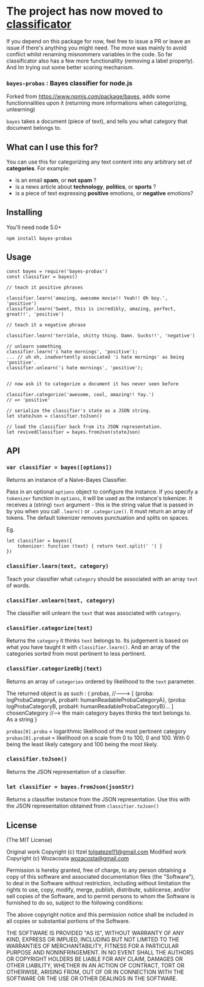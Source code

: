 # The project has now moved to [classificator](https://www.npmjs.com/package/classificator)

If you depend on this package for now, feel free to issue a PR or leave an issue if there's anything you might need.
The move was mainly to avoid conflict whilst renaming misnommers variables in the code.
So far classificator also has a few more functionallity (removing a label properly). And Im trying out some better scoring mechanism.

### `bayes-probas` : Bayes classifier for node.js


Forked from https://www.npmjs.com/package/bayes, adds some functionnalities upon it (returning more informations when categorizing, unlearning)

`bayes` takes a document (piece of text), and tells you what category that document belongs to.

## What can I use this for?

You can use this for categorizing any text content into any arbitrary set of **categories**. For example:

- is an email **spam**, or **not spam** ?
- is a news article about **technology**, **politics**, or **sports** ?
- is a piece of text expressing **positive** emotions, or **negative** emotions?

## Installing

You'll need node 5.0+

```
npm install bayes-probas
```

## Usage

```
const bayes = require('bayes-probas')
const classifier = bayes()

// teach it positive phrases

classifier.learn('amazing, awesome movie!! Yeah!! Oh boy.', 'positive')
classifier.learn('Sweet, this is incredibly, amazing, perfect, great!!', 'positive')

// teach it a negative phrase

classifier.learn('terrible, shitty thing. Damn. Sucks!!', 'negative')

// unlearn something
classifier.learn('i hate mornings', 'positive');
... // uh oh, inadvertently associated 'i hate mornings' as being 'positive'.
classifier.unlearn('i hate mornings', 'positive');


// now ask it to categorize a document it has never seen before

classifier.categorize('awesome, cool, amazing!! Yay.')
// => 'positive'

// serialize the classifier's state as a JSON string.
let stateJson = classifier.toJson()

// load the classifier back from its JSON representation.
let revivedClassifier = bayes.fromJson(stateJson)
```

## API

### `var classifier = bayes([options])`

Returns an instance of a Naive-Bayes Classifier.

Pass in an optional `options` object to configure the instance. If you specify a `tokenizer` function in `options`, it will be used as the instance's tokenizer. It receives a (string) `text` argument - this is the string value that is passed in by you when you call `.learn()` or `.categorize()`. It must return an array of tokens. The default tokenizer removes punctuation and splits on spaces.

Eg.

```
let classifier = bayes({
    tokenizer: function (text) { return text.split(' ') }
})
```

### `classifier.learn(text, category)`

Teach your classifier what `category` should be associated with an array `text` of words.

### `classifier.unlearn(text, category)`

The classifier will unlearn the `text` that was associated with `category`.

### `classifier.categorize(text)`

Returns the `category` it thinks `text` belongs to. Its judgement is based on what you have taught it with `classifier.learn()`.
And an array of the categories sorted from most pertinent to less pertinent.

### `classifier.categorizeObj(text)`

Returns an array of `categories` ordered by likelihood to the `text` parameter.

The returned object is as such :
{
    probas,    //--->     [
                              {proba: logProbaCategoryA, probaH: humanReadableProbaCategoryA},
                              {proba: logProbaCategoryB, probaH: humanReadableProbaCategoryB}...
                          ]
    chosenCategory  //--> the main category bayes thinks the text belongs to. As a string
}

`probas[0].proba` = logarithmic likelihood of the most pertinent category
`probas[0].probaH` = likelihood on a scale from 0 to 100, 0 and 100. With 0 being the least likely category and 100 being the most likely.

### `classifier.toJson()`

Returns the JSON representation of a classifier.

### `let classifier = bayes.fromJson(jsonStr)`

Returns a classifier instance from the JSON representation. Use this with the JSON representation obtained from `classifier.toJson()`


## License

(The MIT License)

Original work Copyright (c) ttzel <tolgatezel11@gmail.com>
Modified work Copyright (c) Wozacosta  <wozacosta@gmail.com>

Permission is hereby granted, free of charge, to any person obtaining a copy
of this software and associated documentation files (the "Software"), to deal
in the Software without restriction, including without limitation the rights
to use, copy, modify, merge, publish, distribute, sublicense, and/or sell
copies of the Software, and to permit persons to whom the Software is
furnished to do so, subject to the following conditions:

The above copyright notice and this permission notice shall be included in
all copies or substantial portions of the Software.

THE SOFTWARE IS PROVIDED "AS IS", WITHOUT WARRANTY OF ANY KIND, EXPRESS OR
IMPLIED, INCLUDING BUT NOT LIMITED TO THE WARRANTIES OF MERCHANTABILITY,
FITNESS FOR A PARTICULAR PURPOSE AND NONINFRINGEMENT. IN NO EVENT SHALL THE
AUTHORS OR COPYRIGHT HOLDERS BE LIABLE FOR ANY CLAIM, DAMAGES OR OTHER
LIABILITY, WHETHER IN AN ACTION OF CONTRACT, TORT OR OTHERWISE, ARISING FROM,
OUT OF OR IN CONNECTION WITH THE SOFTWARE OR THE USE OR OTHER DEALINGS IN
THE SOFTWARE.
